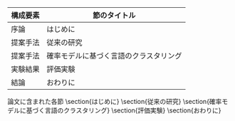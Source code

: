 構成要素 | 節のタイトル
 --- | --- 
序論 | はじめに
提案手法 | 従来の研究
提案手法 | 確率モデルに基づく言語のクラスタリング
実験結果 | 評価実験
結論 | おわりに

論文に含まれた各節
\section{はじめに}
\section{従来の研究}
\section{確率モデルに基づく言語のクラスタリング}
\section{評価実験}
\section{おわりに}
